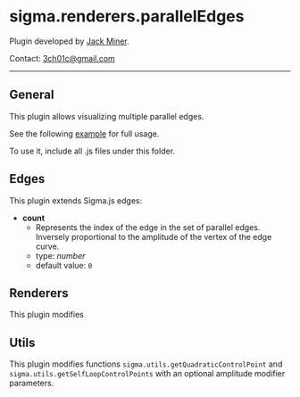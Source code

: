 sigma.renderers.parallelEdges
==================

Plugin developed by [Jack Miner](https://github.com/3ch01c).

Contact: 3ch01c@gmail.com

---
## General
This plugin allows visualizing multiple parallel edges.

See the following [example](../../examples/parallel-edges.html) for full usage.

To use it, include all .js files under this folder.

## Edges

This plugin extends Sigma.js edges:

 * **count**
   * Represents the index of the edge in the set of parallel edges. Inversely proportional to the amplitude of the vertex of the edge curve.
   * type: *number*
   * default value: `0`

## Renderers

This plugin modifies

## Utils

This plugin modifies functions `sigma.utils.getQuadraticControlPoint` and `sigma.utils.getSelfLoopControlPoints` with an optional amplitude modifier parameters.

